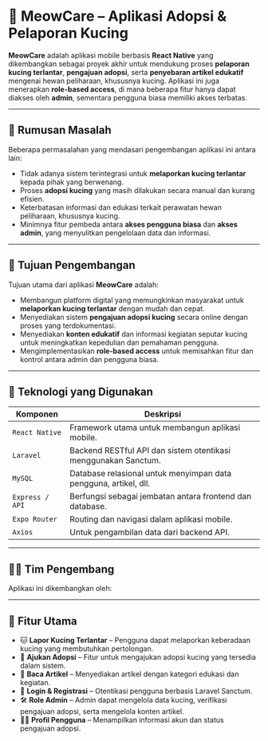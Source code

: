 # 🐾 MeowCare – Aplikasi Adopsi & Pelaporan Kucing

**MeowCare** adalah aplikasi mobile berbasis **React Native** yang dikembangkan sebagai proyek akhir untuk mendukung proses **pelaporan kucing terlantar**, **pengajuan adopsi**, serta **penyebaran artikel edukatif** mengenai hewan peliharaan, khususnya kucing. Aplikasi ini juga menerapkan **role-based access**, di mana beberapa fitur hanya dapat diakses oleh **admin**, sementara pengguna biasa memiliki akses terbatas.

---

## 🎯 Rumusan Masalah

Beberapa permasalahan yang mendasari pengembangan aplikasi ini antara lain:

- Tidak adanya sistem terintegrasi untuk **melaporkan kucing terlantar** kepada pihak yang berwenang.
- Proses **adopsi kucing** yang masih dilakukan secara manual dan kurang efisien.
- Keterbatasan informasi dan edukasi terkait perawatan hewan peliharaan, khususnya kucing.
- Minimnya fitur pembeda antara **akses pengguna biasa** dan **akses admin**, yang menyulitkan pengelolaan data dan informasi.

---

## 🎯 Tujuan Pengembangan

Tujuan utama dari aplikasi **MeowCare** adalah:

- Membangun platform digital yang memungkinkan masyarakat untuk **melaporkan kucing terlantar** dengan mudah dan cepat.
- Menyediakan sistem **pengajuan adopsi kucing** secara online dengan proses yang terdokumentasi.
- Menyediakan **konten edukatif** dan informasi kegiatan seputar kucing untuk meningkatkan kepedulian dan pemahaman pengguna.
- Mengimplementasikan **role-based access** untuk memisahkan fitur dan kontrol antara admin dan pengguna biasa.

---

## 🧠 Teknologi yang Digunakan

| Komponen               | Deskripsi                                                       |
|------------------------|-----------------------------------------------------------------|
| `React Native`         | Framework utama untuk membangun aplikasi mobile.                |
| `Laravel`              | Backend RESTful API dan sistem otentikasi menggunakan Sanctum.  |
| `MySQL`                | Database relasional untuk menyimpan data pengguna, artikel, dll.|
| `Express / API`        | Berfungsi sebagai jembatan antara frontend dan database.        |
| `Expo Router`          | Routing dan navigasi dalam aplikasi mobile.                     |
| `Axios`                | Untuk pengambilan data dari backend API.                        |

---

## 👨‍💻 Tim Pengembang

Aplikasi ini dikembangkan oleh:



---

## 📌 Fitur Utama

- 🐱 **Lapor Kucing Terlantar** – Pengguna dapat melaporkan keberadaan kucing yang membutuhkan pertolongan.
- 🏡 **Ajukan Adopsi** – Fitur untuk mengajukan adopsi kucing yang tersedia dalam sistem.
- 📖 **Baca Artikel** – Menyediakan artikel dengan kategori edukasi dan kegiatan.
- 🔐 **Login & Registrasi** – Otentikasi pengguna berbasis Laravel Sanctum.
- 🛠️ **Role Admin** – Admin dapat mengelola data kucing, verifikasi pengajuan adopsi, serta mengelola konten artikel.
- 🧑‍💼 **Profil Pengguna** – Menampilkan informasi akun dan status pengajuan adopsi.
